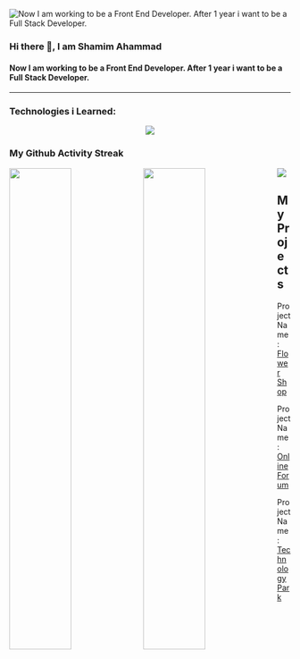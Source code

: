 
![Now I am working to be a Front End Developer. After 1 year i want to be a Full Stack Developer.](https://media.licdn.com/dms/image/D5616AQFkBLxmZ2TM3w/profile-displaybackgroundimage-shrink_350_1400/0/1702089662353?e=1707350400&v=beta&t=cuWDay1ecP0CdVSXyflYUw1AvE6Gj4J7V-YWfcAyCvE)

### Hi there 👋, I am Shamim Ahammad
#### Now I am working to be a Front End Developer. After 1 year i want to be a Full Stack Developer.
<hr>

<h3 align="left">Technologies i Learned:</h3>
<p align="center">
  <a href="https://skillicons.dev">
    <img src="https://skillicons.dev/icons?i=git,kubernetes,docker,c,vim" />
  </a>
</p>

<h3>My Github Activity Streak</h3>
<img src="https://streak-stats.demolab.com/?user=shamimfstack&theme=dark"/>
<img align="left" width="47%" src="https://github-readme-stats.vercel.app/api?username=shamimfstack&show_icons=true&theme=dark"/>
<img align="left" width="47%" src="https://github-readme-stats.vercel.app/api/top-langs/?username=shamimfstack&theme=dark"/>

<h2>My Projects</h2>
<div>
  <p>Project Name: <a href="https://shamimfstack.github.io/flower-shop-assignment">Flower Shop</a></p>
  <p>Project Name: <a href="https://concept-1-bbffd.web.app/)https://concept-1-bbffd.web.app">Online Forum</a></p>
  <p>Project Name: <a href="https://mod-auth-4.web.app">Technology Park</a></p>
</div>




